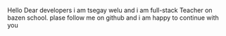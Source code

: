 Hello Dear developers i am tsegay welu and i am full-stack  Teacher on bazen school. plase follow me on github and i am happy to continue with you 
